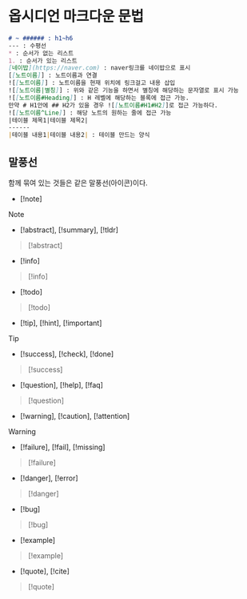 # 옵시디언 마크다운 문법

```markdown
# ~ ###### : h1~h6
--- : 수평선
* : 순서가 없는 리스트
1. : 순서가 있는 리스트
[네이밥](https://naver.com) : naver링크를 네이밥으로 표시
[[노트이름]] : 노트이름과 연결
![[노트이름]] : 노트이름을 현재 위치에 링크걸고 내용 삽입
![[노트이름|별칭]] : 위와 같은 기능을 하면서 별칭에 해당하는 문자열로 표시 가능
![[노트이름#Heading]] : H 레벨에 해당하는 블록에 접근 가능.
만약 # H1안에 ## H2가 있을 경우 ![[노트이름#H1#H2]]로 접근 가능하다.
![[노트이름^Line]] : 해당 노트의 원하는 줄에 접근 가능
|테이블 제목1|테이블 제목2|
------
|테이블 내용1|테이블 내용2| : 테이블 만드는 양식
```

## 말풍선

함께 묶여 있는 것들은 같은 말풍선(아이콘)이다.

- [!note]

>[!note]

- [!abstract], [!summary], [!tldr]

>[!abstract]

- [!info]

>[!info]

- [!todo]

>[!todo]

- [!tip], [!hint], [!important]

>[!tip]

- [!success], [!check], [!done]

>[!success]

- [!question], [!help], [!faq]

>[!question]

- [!warning], [!caution], [!attention]

>[!warning]

- [!failure], [!fail], [!missing]

>[!failure]

- [!danger], [!error]

>[!danger]

- [!bug]

>[!bug]

- [!example]

>[!example]

- [!quote], [!cite]

>[!quote]